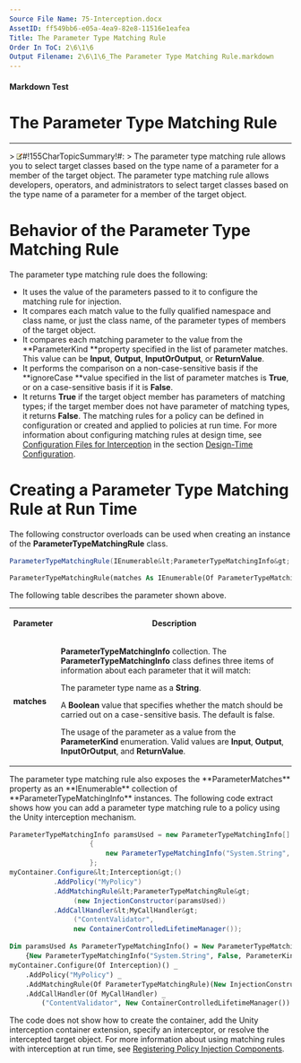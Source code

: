 ```yaml
---
Source File Name: 75-Interception.docx
AssetID: ff549bb6-e05a-4ea9-82e8-11516e1eafea
Title: The Parameter Type Matching Rule
Order In ToC: 2\6\1\6
Output Filename: 2\6\1\6_The Parameter Type Matching Rule.markdown
---
```


#### Markdown Test ####
# The Parameter Type Matching Rule #
----------


&gt; ![](/images/note.gif)#!155CharTopicSummary!#:
&gt; 
The parameter type matching rule allows you to select target classes based on the type name of a parameter for a member of the target object.
The parameter type matching rule allows developers, operators, and administrators to select target classes based on the type name of a parameter for a member of the target object.  

# Behavior of the Parameter Type Matching Rule #
The parameter type matching rule does the following:  
+ It uses the value of the parameters passed to it to configure the matching rule for injection.
+ It compares each match value to the fully qualified namespace and class name, or just the class name, of the parameter types of members of the target object.
+ It compares each matching parameter to the value from the **ParameterKind **property specified in the list of parameter matches. This value can be **Input**, **Output**, **InputOrOutput**, or **ReturnValue**.
+ It performs the comparison on a non-case-sensitive basis if the **ignoreCase **value specified in the list of parameter matches is **True**, or on a case-sensitive basis if it is **False**. 
+ It returns **True** if the target object member has parameters of matching types; if the target member does not have parameter of matching types, it returns **False**. 
The matching rules for a policy can be defined in configuration or created and applied to policies at run time. For more information about configuring matching rules at design time, see [Configuration Files for Interception](test-markdown_af2f3726-4a3e-4e31-8f97-ebca0db3d907.html) in the section [Design-Time Configuration](test-markdown_d084d31d-6894-4cd3-ab6b-40f7a69899b2.html).  

# Creating a Parameter Type Matching Rule at Run Time #
The following constructor overloads can be used when creating an instance of the **ParameterTypeMatchingRule** class.  

```csharp
ParameterTypeMatchingRule(IEnumerable&lt;ParameterTypeMatchingInfo&gt; matches)
```


```vb
ParameterTypeMatchingRule(matches As IEnumerable(Of ParameterTypeMatchingInfo))
```

The following table describes the parameter shown above.  
<table xmlns:xlink="http://www.w3.org/1999/xlink"><tr><th><p>Parameter</p></th><th><p>Description</p></th></tr><tr><td><p><b>matches</b></p></td><td><p><b>ParameterTypeMatchingInfo</b> collection.<b> </b>The <b>ParameterTypeMatchingInfo</b> class defines three items of information about each parameter that it will match:</p><p>The parameter type name as a <b>String</b>. </p><p>A <b>Boolean</b> value that specifies whether the match should be carried out on a case-sensitive basis. The default is false.</p><p>The usage of the parameter as a value from the <b>ParameterKind</b> enumeration. Valid values are <b>Input</b>, <b>Output</b>, <b>InputOrOutput</b>, and <b>ReturnValue</b>.</p></td></tr></table>
The parameter type matching rule also exposes the **ParameterMatches** property as an **IEnumerable** collection of **ParameterTypeMatchingInfo** instances.  
The following code extract shows how you can add a parameter type matching rule to a policy using the Unity interception mechanism.  

```csharp
ParameterTypeMatchingInfo paramsUsed = new ParameterTypeMatchingInfo[]
                    {
                        new ParameterTypeMatchingInfo("System.String", false, ParameterKind.Input)
                    };
myContainer.Configure&lt;Interception&gt;()
           .AddPolicy("MyPolicy")
           .AddMatchingRule&lt;ParameterTypeMatchingRule&gt;
                (new InjectionConstructor(paramsUsed))
           .AddCallHandler&lt;MyCallHandler&gt;
                ("ContentValidator", 
                new ContainerControlledLifetimeManager());
```


```vb
Dim paramsUsed As ParameterTypeMatchingInfo() = New ParameterTypeMatchingInfo() _
    {New ParameterTypeMatchingInfo("System.String", False, ParameterKind.Input)}
myContainer.Configure(Of Interception)() _
    .AddPolicy("MyPolicy") _
    .AddMatchingRule(Of ParameterTypeMatchingRule)(New InjectionConstructor(paramsUsed)) _
    .AddCallHandler(Of MyCallHandler) _
        ("ContentValidator", New ContainerControlledLifetimeManager())


```

The code does not show how to create the container, add the Unity interception container extension, specify an interceptor, or resolve the intercepted target object. For more information about using matching rules with interception at run time, see [Registering Policy Injection Components](test-markdown_2090aa6d-38c7-4527-a211-aa4fa966e855.html).  

